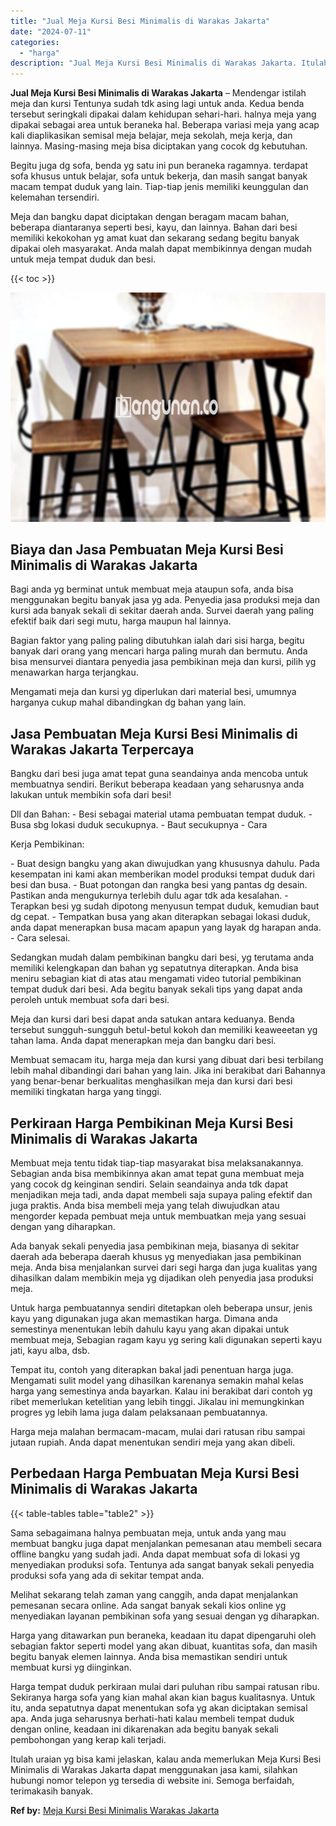 ```yaml
---
title: "Jual Meja Kursi Besi Minimalis di Warakas Jakarta"
date: "2024-07-11"
categories: 
  - "harga"
description: "Jual Meja Kursi Besi Minimalis di Warakas Jakarta. Itulah uraian yg bisa kami jelaskan, kalau anda memerlukan Meja Kursi Besi Minimalis di Warakas Jakarta da..."
---
```


**Jual Meja Kursi Besi Minimalis di Warakas Jakarta** – Mendengar istilah meja dan kursi Tentunya sudah tdk asing lagi untuk anda. Kedua benda tersebut seringkali dipakai dalam kehidupan sehari-hari. halnya meja yang dipakai sebagai area untuk beraneka hal. Beberapa variasi meja yang acap kali diaplikasikan semisal meja belajar, meja sekolah, meja kerja, dan lainnya. Masing-masing meja bisa diciptakan yang cocok dg kebutuhan.

Begitu juga dg sofa, benda yg satu ini pun beraneka ragamnya. terdapat sofa khusus untuk belajar, sofa untuk bekerja, dan masih sangat banyak macam tempat duduk yang lain. Tiap-tiap jenis memiliki keunggulan dan kelemahan tersendiri.

Meja dan bangku dapat diciptakan dengan beragam macam bahan, beberapa diantaranya seperti besi, kayu, dan lainnya. Bahan dari besi memiliki kekokohan yg amat kuat dan sekarang sedang begitu banyak dipakai oleh masyarakat. Anda malah dapat membikinnya dengan mudah untuk meja tempat duduk dan besi.

{{< toc >}}

![Jual Meja Kursi Besi Minimalis di Warakas Jakarta](/images/jual-meja-besi-murah07.png)

## Biaya dan Jasa Pembuatan Meja Kursi Besi Minimalis di Warakas Jakarta

Bagi anda yg berminat untuk membuat meja ataupun sofa, anda bisa menggunakan begitu banyak jasa yg ada. Penyedia jasa produksi meja dan kursi ada banyak sekali di sekitar daerah anda. Survei daerah yang paling efektif baik dari segi mutu, harga maupun hal lainnya.

Bagian faktor yang paling paling dibutuhkan ialah dari sisi harga, begitu banyak dari orang yang mencari harga paling murah dan bermutu. Anda bisa mensurvei diantara penyedia jasa pembikinan meja dan kursi, pilih yg menawarkan harga terjangkau.

Mengamati meja dan kursi yg diperlukan dari material besi, umumnya harganya cukup mahal dibandingkan dg bahan yang lain.

## Jasa Pembuatan Meja Kursi Besi Minimalis di Warakas Jakarta Terpercaya

Bangku dari besi juga amat tepat guna seandainya anda mencoba untuk membuatnya sendiri. Berikut beberapa keadaan yang seharusnya anda lakukan untuk membikin sofa dari besi!

Dll dan Bahan: - Besi sebagai material utama pembuatan tempat duduk. - Busa sbg lokasi duduk secukupnya. - Baut secukupnya - Cara

Kerja Pembikinan:

\- Buat design bangku yang akan diwujudkan yang khususnya dahulu. Pada kesempatan ini kami akan memberikan model produksi tempat duduk dari besi dan busa. - Buat potongan dan rangka besi yang pantas dg desain. Pastikan anda mengukurnya terlebih dulu agar tdk ada kesalahan. - Terapkan besi yg sudah dipotong menyusun tempat duduk, kemudian baut dg cepat. - Tempatkan busa yang akan diterapkan sebagai lokasi duduk, anda dapat menerapkan busa macam apapun yang layak dg harapan anda. - Cara selesai.

Sedangkan mudah dalam pembikinan bangku dari besi, yg terutama anda memiliki kelengkapan dan bahan yg sepatutnya diterapkan. Anda bisa meniru sebagian kiat di atas atau mengamati video tutorial pembikinan tempat duduk dari besi. Ada begitu banyak sekali tips yang dapat anda peroleh untuk membuat sofa dari besi.

Meja dan kursi dari besi dapat anda satukan antara keduanya. Benda tersebut sungguh-sungguh betul-betul kokoh dan memiliki keaweeetan yg tahan lama. Anda dapat menerapkan meja dan bangku dari besi.

Membuat semacam itu, harga meja dan kursi yang dibuat dari besi terbilang lebih mahal dibandingi dari bahan yang lain. Jika ini berakibat dari Bahannya yang benar-benar berkualitas menghasilkan meja dan kursi dari besi memiliki tingkatan harga yang tinggi.

## Perkiraan Harga Pembikinan Meja Kursi Besi Minimalis di Warakas Jakarta

Membuat meja tentu tidak tiap-tiap masyarakat bisa melaksanakannya. Sebagian anda bisa membikinnya akan amat tepat guna membuat meja yang cocok dg keinginan sendiri. Selain seandainya anda tdk dapat menjadikan meja tadi, anda dapat membeli saja supaya paling efektif dan juga praktis. Anda bisa membeli meja yang telah diwujudkan atau mengorder kepada pembuat meja untuk membuatkan meja yang sesuai dengan yang diharapkan.

Ada banyak sekali penyedia jasa pembikinan meja, biasanya di sekitar daerah ada beberapa daerah khusus yg menyediakan jasa pembikinan meja. Anda bisa menjalankan survei dari segi harga dan juga kualitas yang dihasilkan dalam membikin meja yg dijadikan oleh penyedia jasa produksi meja.

Untuk harga pembuatannya sendiri ditetapkan oleh beberapa unsur, jenis kayu yang digunakan juga akan memastikan harga. Dimana anda semestinya menentukan lebih dahulu kayu yang akan dipakai untuk membuat meja, Sebagian ragam kayu yg sering kali digunakan seperti kayu jati, kayu alba, dsb.

Tempat itu, contoh yang diterapkan bakal jadi penentuan harga juga. Mengamati sulit model yang dihasilkan karenanya semakin mahal kelas harga yang semestinya anda bayarkan. Kalau ini berakibat dari contoh yg ribet memerlukan ketelitian yang lebih tinggi. Jikalau ini memungkinkan progres yg lebih lama juga dalam pelaksanaan pembuatannya.

Harga meja malahan bermacam-macam, mulai dari ratusan ribu sampai jutaan rupiah. Anda dapat menentukan sendiri meja yang akan dibeli.

## Perbedaan Harga Pembuatan Meja Kursi Besi Minimalis di Warakas Jakarta

{{< table-tables table="table2" >}}

Sama sebagaimana halnya pembuatan meja, untuk anda yang mau membuat bangku juga dapat menjalankan pemesanan atau membeli secara offline bangku yang sudah jadi. Anda dapat membuat sofa di lokasi yg menyediakan produksi sofa. Tentunya ada sangat banyak sekali penyedia produksi sofa yang ada di sekitar tempat anda.

Melihat sekarang telah zaman yang canggih, anda dapat menjalankan pemesanan secara online. Ada sangat banyak sekali kios online yg menyediakan layanan pembikinan sofa yang sesuai dengan yg diharapkan.

Harga yang ditawarkan pun beraneka, keadaan itu dapat dipengaruhi oleh sebagian faktor seperti model yang akan dibuat, kuantitas sofa, dan masih begitu banyak elemen lainnya. Anda bisa memastikan sendiri untuk membuat kursi yg diinginkan.

Harga tempat duduk perkiraan mulai dari puluhan ribu sampai ratusan ribu. Sekiranya harga sofa yang kian mahal akan kian bagus kualitasnya. Untuk itu, anda sepatutnya dapat menentukan sofa yg akan diciptakan semisal apa. Anda juga seharusnya berhati-hati kalau membeli tempat duduk dengan online, keadaan ini dikarenakan ada begitu banyak sekali pembohongan yang kerap kali terjadi.

Itulah uraian yg bisa kami jelaskan, kalau anda memerlukan Meja Kursi Besi Minimalis di Warakas Jakarta dapat menggunakan jasa kami, silahkan hubungi nomor telepon yg tersedia di website ini. Semoga berfaidah, terimakasih banyak.

**Ref by:** [Meja Kursi Besi Minimalis Warakas Jakarta](https://id.wikipedia.org/wiki/Meja)

